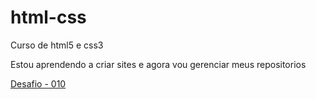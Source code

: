 # html-css
Curso de html5 e css3

Estou aprendendo a criar sites e agora vou gerenciar meus repositorios 

<a href="../exercicios/desafios/desafio010/android.html"> Desafio - 010</a>
